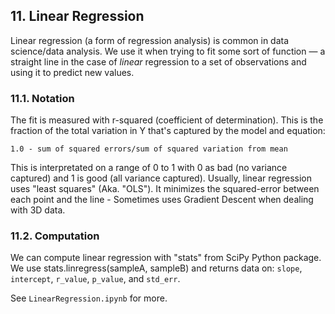 ## 11. Linear Regression

Linear regression (a form of regression analysis) is common in data science/data analysis. We use it when trying to fit some sort of function — a straight line in the case of _linear_ regression to a set of observations and using it to predict new values.

### 11.1. Notation

The fit is measured with r-squared (coefficient of determination). This is the fraction of the total variation in Y that's captured by the model and equation:

`1.0 - sum of squared errors/sum of squared variation from mean`

This is interpretated on a range of 0 to 1 with 0 as bad (no variance captured) and 1 is good (all variance captured). Usually, linear regression uses "least squares" (Aka. "OLS"). It minimizes the squared-error between each point and the line - Sometimes uses Gradient Descent when dealing with 3D data.

### 11.2. Computation

We can compute linear regression with "stats" from SciPy Python package. We use stats.linregress(sampleA, sampleB) and returns data on: `slope`, `intercept`, `r_value`, `p_value`, and `std_err`.

See `LinearRegression.ipynb` for more.
